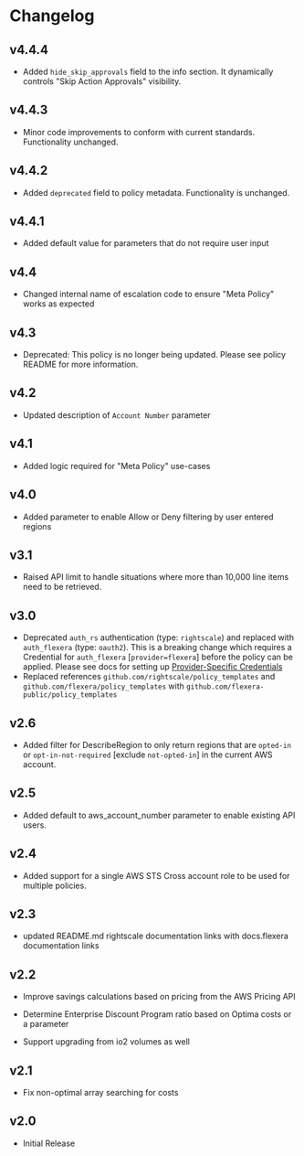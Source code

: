 # Changelog

## v4.4.4

- Added `hide_skip_approvals` field to the info section. It dynamically controls "Skip Action Approvals" visibility.

## v4.4.3

- Minor code improvements to conform with current standards. Functionality unchanged.

## v4.4.2

- Added `deprecated` field to policy metadata. Functionality is unchanged.

## v4.4.1

- Added default value for parameters that do not require user input

## v4.4

- Changed internal name of escalation code to ensure "Meta Policy" works as expected

## v4.3

- Deprecated: This policy is no longer being updated. Please see policy README for more information.

## v4.2

- Updated description of `Account Number` parameter

## v4.1

- Added logic required for "Meta Policy" use-cases

## v4.0

- Added parameter to enable Allow or Deny filtering by user entered regions

## v3.1

- Raised API limit to handle situations where more than 10,000 line items need to be retrieved.

## v3.0

- Deprecated `auth_rs` authentication (type: `rightscale`) and replaced with `auth_flexera` (type: `oauth2`).  This is a breaking change which requires a Credential for `auth_flexera` [`provider=flexera`] before the policy can be applied.  Please see docs for setting up [Provider-Specific Credentials](https://docs.flexera.com/flexera/EN/Automation/ProviderCredentials.htm)
- Replaced references `github.com/rightscale/policy_templates` and `github.com/flexera/policy_templates` with `github.com/flexera-public/policy_templates`

## v2.6

- Added filter for DescribeRegion to only return regions that are `opted-in` or `opt-in-not-required` [exclude `not-opted-in`] in the current AWS account.

## v2.5

- Added default to aws_account_number parameter to enable existing API users.

## v2.4

- Added support for a single AWS STS Cross account role to be used for multiple policies.

## v2.3

- updated README.md rightscale documentation links with docs.flexera documentation links

## v2.2

- Improve savings calculations based on pricing from the AWS Pricing API

- Determine Enterprise Discount Program ratio based on Optima costs or a parameter

- Support upgrading from io2 volumes as well

## v2.1

- Fix non-optimal array searching for costs

## v2.0

- Initial Release
